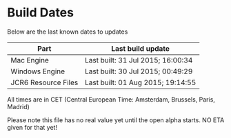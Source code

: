 # Build Dates

Below are the last known dates to updates

Part | Last build update
-----|-----
Mac Engine | Last built: 31 Jul 2015; 16:00:34
Windows Engine | Last built: 30 Jul 2015; 00:49:29
JCR6 Resource Files | Last built: 01 Aug 2015; 19:14:55
All times are in CET (Central European Time: Amsterdam, Brussels, Paris, Madrid)


Please note this file has no real value yet until the open alpha starts. NO ETA given for that yet!
